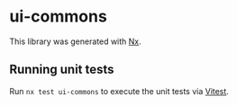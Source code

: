 # ui-commons

This library was generated with [Nx](https://nx.dev).

## Running unit tests

Run `nx test ui-commons` to execute the unit tests via [Vitest](https://vitest.dev/).
